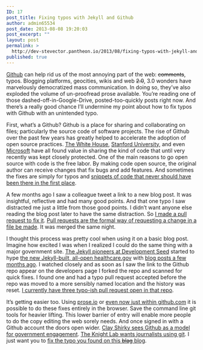```yaml
---
ID: 17
post_title: Fixing typos with Jekyll and Github
author: admin65534
post_date: 2013-08-08 19:20:03
post_excerpt: ""
layout: post
permalink: >
  http://dev-stevector.pantheon.io/2013/08/fixing-typos-with-jekyll-and-github/
published: true
---
```

<a href="http://github.com">Github</a> can help rid us of the most annoying part of the web: <del>comments</del>, typos. Blogging platforms, geocities, wikis and web <del>2.0</del>, 3.0 wonders have marvelously democratized mass communication. In doing so, they’ve also exploded the volume of un-proofread prose available. You’re reading one of those dashed-off-in-Google-Drive, posted-too-quickly posts right now. And there’s a really good chance I’ll undermine my point about how to fix typos with Github with an unintended typo.

First, what’s a Github? Github is a place for sharing and collaborating on files; particularly the source code of software projects. The rise of Github over the past few years has greatly helped to accelerate the adoption of open source practices. <a href="https://github.com/whitehouse">The White House</a>, <a href="https://github.com/Stanford">Stanford University</a>, and even <a href="https://github.com/msopentech">Microsoft</a> have all found value in sharing the kind of code that until very recently was kept closely protected. One of the main reasons to go open source with code is the free labor. By making code open source, the original author can receive changes that fix bugs and add features. And sometimes the fixes are simply for typos and <a title="Like the time I heard raptor noises coming from the White House base theme." href="https://github.com/WhiteHouse/fortyfour/commit/9da757c25afe6675787638044c493e0403cd9706">snippets of code that never should have been there in the first place</a>.

A few months ago I saw a colleague tweet a link to a new blog post. It was insightful, reflective and had many good points. And that one typo I saw distracted me just a little from those good points. I didn’t want anyone else reading the blog post later to have the same distraction. So <a href="https://github.com/eaton/eaton.github.com/pull/2">I made a pull request to fix it</a>. <a title="Here's Github's explanation of how pull requests work." href="https://help.github.com/articles/using-pull-requests">Pull requests are the formal way of requesting a change in a file be made</a>. It was merged the same night.

I thought this process was pretty cool when using it on a basic blog post. Imagine how excited I was when I realized I could do the same thing with a major government site. <a href="http://developmentseed.org/blog/2011/09/09/jekyll-github-pages/">The Jekyll pioneers at Development Seed</a> started to hype <a href="https://www.healthcare.gov/">the new Jekyll-built, all-open healthcare.gov</a> with <a href="http://developmentseed.org/blog/new-healthcare-gov-is-open-and-cms-free/">blog posts a few months ago</a>. I watched closely and as soon as I saw the link to the Github repo appear on the developers page I forked the repo and scanned for quick fixes. I found one and had a typo pull request accepted before the repo was moved to a more sensibly named location and the history was reset. <a href="https://github.com/CMSgov/healthcare.gov/pulls">I currently have three typo-ish pull request open in that repo</a>.

It’s getting easier too. Using <a title="I inserted this like to prose.io by using prose.io" href="http://prose.io/">prose.io</a> or <a href="https://github.com/blog/1557-github-flow-in-the-browser">even now just within github.com</a> it is possible to do these fixes entirely in the browser. Save the command line git tools for heavier lifting. This lower barrier of entry will enable more people to do the copy editing the web sorely needs. And once signed in with a Github account the doors open wider. <a href="http://www.ted.com/talks/clay_shirky_how_the_internet_will_one_day_transform_government.html">Clay Shirky sees Github as a model for government engagement</a>. <a href="http://knightlab.northwestern.edu/2013/06/13/getting-github-why-journalists-should-know-and-use-the-social-coding-site/">The Knight Lab wants journalists using git</a>. I just want you to <a href="https://github.com/stevector/stevector.github.io/fork">fix the typo you found on this <del>blag</del> blog</a>.